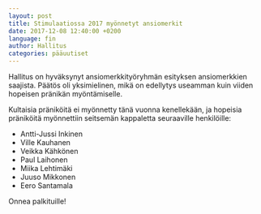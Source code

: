 ```yaml
---
layout: post
title: Stimulaatiossa 2017 myönnetyt ansiomerkit
date: 2017-12-08 12:40:00 +0200
language: fin
author: Hallitus
categories: pääuutiset
---
```

Hallitus on hyväksynyt ansiomerkkityöryhmän esityksen ansiomerkkien saajista. Päätös oli yksimielinen, mikä on edellytys useamman kuin viiden hopeisen pränikän myöntämiselle.

Kultaisia präniköitä ei myönnetty tänä vuonna kenellekään, ja hopeisia präniköitä myönnettiin seitsemän kappaletta seuraaville henkilöille:

* Antti-Jussi Inkinen
* Ville Kauhanen
* Veikka Kähkönen
* Paul Laihonen
* Miika Lehtimäki
* Juuso Mikkonen
* Eero Santamala

Onnea palkituille!
